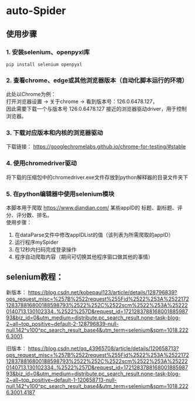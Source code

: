 # auto-Spider

## 使用步骤
### 1. 安装selenium、openpyxl库
```
pip install selenium openpyxl
```

### 2. 查看chrome、edge或其他浏览器版本（自动化脚本运行的环境）
此处以Chrome为例：  
打开浏览器设置 -> 关于chrome -> 看到版本号：126.0.6478.127，  
因此需要下载一个与版本号 126.0.6478.127 接近的浏览器驱动driver，用于控制浏览器。

### 3. 下载对应版本和内核的浏览器驱动
下载链接： https://googlechromelabs.github.io/chrome-for-testing/#stable

### 4. 使用chromedriver驱动
将下载的压缩包中的chromedriver.exe文件存放到python解释器的目录文件夹下

### 5. 在python编辑器中使用selenium模块
本脚本用于爬取 https://www.diandian.com/ 某些appID的 标题、副标题、评分、评分数、排名。  
使用步骤：  
1. 在dataParse文件中修改appIDList的值（该列表为所需爬取的appID）
2. 运行程序mySpider
3. 在12秒内扫码完成登录操作
4. 程序自动爬取内容（期间可切换其他程序窗口做其他的事情）


## selenium教程： 

新版本： https://blog.csdn.net/kobepaul123/article/details/128796839?ops_request_misc=%257B%2522request%255Fid%2522%253A%2522172128378816800188598793%2522%252C%2522scm%2522%253A%252220140713.130102334..%2522%257D&request_id=172128378816800188598793&biz_id=0&utm_medium=distribute.pc_search_result.none-task-blog-2~all~top_positive~default-2-128796839-null-null.142^v100^pc_search_result_base4&utm_term=selenium&spm=1018.2226.3001.

旧版本： https://blog.csdn.net/qq_43965708/article/details/120658713?ops_request_misc=%257B%2522request%255Fid%2522%253A%2522172128378816800188598793%2522%252C%2522scm%2522%253A%252220140713.130102334..%2522%257D&request_id=172128378816800188598793&biz_id=0&utm_medium=distribute.pc_search_result.none-task-blog-2~all~top_positive~default-1-120658713-null-null.142^v100^pc_search_result_base4&utm_term=selenium&spm=1018.2226.3001.4187

